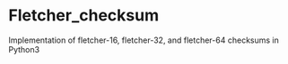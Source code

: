 # Fletcher_checksum
Implementation of fletcher-16, fletcher-32, and fletcher-64 checksums in Python3
